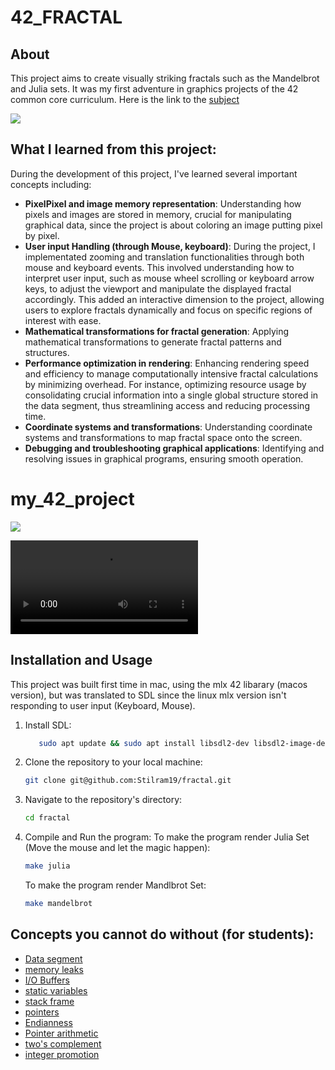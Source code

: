 # 42_FRACTAL

## About

This project aims to create visually striking fractals such as the Mandelbrot and Julia sets. It was my first adventure in graphics projects of the 42 common core curriculum. Here is the link to the [subject](https://cdn.intra.42.fr/pdf/pdf/121932/en.subject.pdf)

![](resources/images/about_project.png)

## What I learned from this project:

During the development of this project, I've learned several important concepts including:

- **PixelPixel and image memory representation**: Understanding how pixels and
images are stored in memory, crucial for manipulating graphical data, since the project is about coloring an image putting pixel by pixel. 
- **User input Handling (through Mouse, keyboard)**: During the project, I implementated zooming and translation functionalities through both mouse and keyboard events. This involved understanding how to interpret user input, such as mouse wheel scrolling or keyboard arrow keys, to adjust the viewport and manipulate the displayed fractal accordingly. This added an interactive dimension to the project, allowing users to explore fractals dynamically and focus on specific regions of interest with ease.
- **Mathematical transformations for fractal generation**: Applying mathematical transformations to generate fractal patterns and structures.
- **Performance optimization in rendering**: Enhancing rendering speed and efficiency to manage computationally intensive fractal calculations by minimizing overhead. For instance, optimizing resource usage by consolidating crucial information into a single global structure stored in the data segment, thus streamlining access and reducing processing time.
- **Coordinate systems and transformations**: Understanding coordinate systems and transformations to map fractal space onto the screen.
- **Debugging and troubleshooting graphical applications**: Identifying and
resolving issues in graphical programs, ensuring smooth operation.

# my_42_project

![](resources/images/my_project.png)

![](resources/videos/juliaSet.mp4)

## Installation and Usage

This project was built first time in mac, using the mlx 42 libarary (macos version), but was translated to SDL since the linux mlx version isn't responding to user input (Keyboard, Mouse).

1. Install SDL:
   ```bash
      sudo apt update && sudo apt install libsdl2-dev libsdl2-image-dev
   ```

2. Clone the repository to your local machine:

   ```bash
   git clone git@github.com:Stilram19/fractal.git
   ```

3. Navigate to the repository's directory:

    ```bash
    cd fractal
    ```

3. Compile and Run the program:
   To make the program render Julia Set (Move the mouse and let the magic happen):
   ``` bash
   make julia
   ```

   To make the program render Mandlbrot Set:
   ``` bash
   make mandelbrot
   ```

## Concepts you cannot do without (for students):

- [Data segment](https://en.wikipedia.org/wiki/Data_segment)
- [memory leaks](https://en.wikipedia.org/wiki/Memory_leak)
- [I/O Buffers](https://stackoverflow.com/questions/27993971/understanding-buffering-in-c)
- [static variables](https://www.geeksforgeeks.org/static-variables-in-c/)
- [stack frame](https://en.wikipedia.org/wiki/Call_stack)
- [pointers](https://en.wikipedia.org/wiki/Pointer_(computer_programming))  
- [Endianness](https://en.wikipedia.org/wiki/Endianness)  
- [Pointer arithmetic](https://www.geeksforgeeks.org/pointer-arithmetics-in-c-with-examples/)  
- [two's complement](https://en.wikipedia.org/wiki/Two%27s_complement)    
- [integer promotion](https://www.geeksforgeeks.org/integer-promotions-in-c/)
